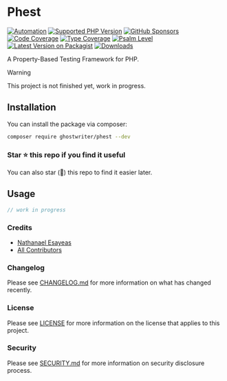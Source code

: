 # Phest

[![Automation](https://github.com/ghostwriter/phest/actions/workflows/automation.yml/badge.svg)](https://github.com/ghostwriter/phest/actions/workflows/automation.yml)
[![Supported PHP Version](https://badgen.net/packagist/php/ghostwriter/phest?color=8892bf)](https://www.php.net/supported-versions)
[![GitHub Sponsors](https://img.shields.io/github/sponsors/ghostwriter?label=Sponsor+@ghostwriter/phest&logo=GitHub+Sponsors)](https://github.com/sponsors/ghostwriter)
[![Code Coverage](https://codecov.io/gh/ghostwriter/phest/branch/main/graph/badge.svg)](https://codecov.io/gh/ghostwriter/phest)
[![Type Coverage](https://shepherd.dev/github/ghostwriter/phest/coverage.svg)](https://shepherd.dev/github/ghostwriter/phest)
[![Psalm Level](https://shepherd.dev/github/ghostwriter/phest/level.svg)](https://psalm.dev/docs/running_psalm/error_levels)
[![Latest Version on Packagist](https://badgen.net/packagist/v/ghostwriter/phest)](https://packagist.org/packages/ghostwriter/phest)
[![Downloads](https://badgen.net/packagist/dt/ghostwriter/phest?color=blue)](https://packagist.org/packages/ghostwriter/phest)

A Property-Based Testing Framework for PHP.

> [!WARNING]
>
> This project is not finished yet, work in progress.

## Installation

You can install the package via composer:

``` bash
composer require ghostwriter/phest --dev
```

### Star ⭐️ this repo if you find it useful

You can also star (🌟) this repo to find it easier later.

## Usage

```php
// work in progress
```

### Credits

- [Nathanael Esayeas](https://github.com/ghostwriter)
- [All Contributors](https://github.com/ghostwriter/phest/contributors)

### Changelog

Please see [CHANGELOG.md](./CHANGELOG.md) for more information on what has changed recently.

### License

Please see [LICENSE](./LICENSE) for more information on the license that applies to this project.

### Security

Please see [SECURITY.md](./SECURITY.md) for more information on security disclosure process.

